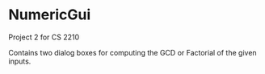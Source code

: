 # NumericGui
Project 2 for CS 2210

Contains two dialog boxes for computing the GCD or Factorial of the given inputs.
